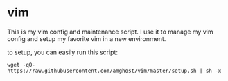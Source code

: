 # vim
This is my vim config and maintenance script. I use it to manage my vim config and setup my favorite vim in a new environment.

to setup, you can easily run this script:

`wget -qO- https://raw.githubusercontent.com/amghost/vim/master/setup.sh | sh -x`
